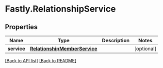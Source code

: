 # Fastly.RelationshipService

## Properties

Name | Type | Description | Notes
------------ | ------------- | ------------- | -------------
**service** | [**RelationshipMemberService**](RelationshipMemberService.md) |  | [optional] 


[[Back to API list]](../../README.md#endpoints) [[Back to README]](../../README.md)
